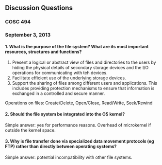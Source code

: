 ## Discussion Questions
### COSC 494
### September 3, 2013

#### 1. What is the purpose of the file system? What are its most important resources, structures and functions?
1. Present a logical or abstract view of files and directories to the users by
   hiding the physical details of secondary storage devices and the I/O
   operations for communicating with teh devices.
2. Facilitate efficient use of the underlying storage devices.
3. Support the sharing of files among different users and applications. This
   includes providing protection mechanisms to ensure that information is
   exchanged in a controlled and secure manner.

Operations on files: Create/Delete, Open/Close, Read/Write, Seek/Rewind

#### 2. Should the file system be integrated into the OS kernel?
Simple answer: yes for performance reasons. Overhead of microkernel if outside
the kernel space.

#### 3. Why is file transfer done via specialized data movement protocols (eg FTP) rather than directly between operating systems?
Simple answer: potential incompatibility with other file systems. 
